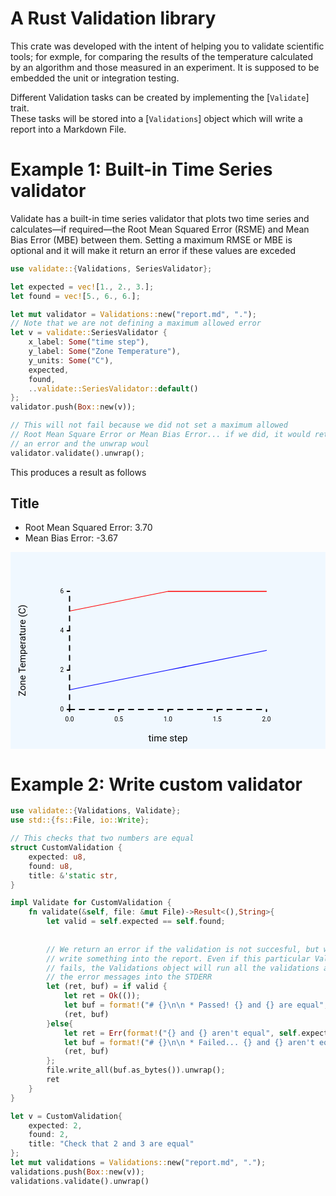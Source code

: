 # A Rust Validation library

This crate was developed with the intent of helping you to validate scientific
tools; for exmple, for comparing the results of the temperature calculated
by an algorithm and those measured in an experiment. It is supposed to be embedded
the unit or integration testing.

Different Validation tasks can be created by implementing the [`Validate`] trait.  
These tasks will be stored into a [`Validations`] object which will write a report 
into a Markdown File.


# Example 1: Built-in Time Series validator

Validate has a built-in time series validator that plots two time series and calculates—if required—the 
Root Mean Squared Error (RSME) and Mean Bias Error (MBE) between them. Setting a maximum RMSE or MBE
is optional and it will make it return an error if these values are exceded

```rs
use validate::{Validations, SeriesValidator};

let expected = vec![1., 2., 3.];
let found = vec![5., 6., 6.];

let mut validator = Validations::new("report.md", ".");    
// Note that we are not defining a maximum allowed error
let v = validate::SeriesValidator {
    x_label: Some("time step"),
    y_label: Some("Zone Temperature"),
    y_units: Some("C"),
    expected,
    found,
    ..validate::SeriesValidator::default()
};
validator.push(Box::new(v));

// This will not fail because we did not set a maximum allowed 
// Root Mean Square Error or Mean Bias Error... if we did, it would return 
// an error and the unwrap woul
validator.validate().unwrap();
```
This produces a result as follows

## Title

 * Root Mean Squared Error: 3.70
 * Mean Bias Error: -3.67

<svg class="poloto" width="800" height="500" viewBox="0 0 800 500" xmlns="http://www.w3.org/2000/svg"><style>.poloto{stroke-linecap:round;stroke-linejoin:round;font-family:Roboto,sans-serif;font-size:16px;}.poloto_background{fill:AliceBlue;}.poloto_scatter{stroke-width:7}.poloto_tick_line{stroke:gray;stroke-width:0.5}.poloto_line{stroke-width:2}.poloto_text{fill: black;}.poloto_axis_lines{stroke: black;stroke-width:3;fill:none;stroke-dasharray:none}.poloto_title{font-size:24px;dominant-baseline:start;text-anchor:middle;}.poloto_xname{font-size:24px;dominant-baseline:start;text-anchor:middle;}.poloto_yname{font-size:24px;dominant-baseline:start;text-anchor:middle;}.poloto_legend_text{font-size:20px;dominant-baseline:middle;text-anchor:start;}.poloto0stroke{stroke:blue;}.poloto1stroke{stroke:red;}.poloto2stroke{stroke:green;}.poloto3stroke{stroke:gold;}.poloto4stroke{stroke:aqua;}.poloto5stroke{stroke:lime;}.poloto6stroke{stroke:orange;}.poloto7stroke{stroke:chocolate;}.poloto0fill{fill:blue;}.poloto1fill{fill:red;}.poloto2fill{fill:green;}.poloto3fill{fill:gold;}.poloto4fill{fill:aqua;}.poloto5fill{fill:lime;}.poloto6fill{fill:orange;}.poloto7fill{fill:chocolate;}</style><circle  r="1e5" class="poloto_background" /><text  class="poloto_text poloto_legend_text" x="675" y="100" ></text><path  class="poloto_line poloto0stroke" fill="none" stroke="black" d=" M 150.00 350.00 L 400.00 300.00 L 650.00 250.00" /><text  class="poloto_text poloto_legend_text" x="675" y="150" ></text><path  class="poloto_line poloto1stroke" fill="none" stroke="black" d=" M 150.00 150.00 L 400.00 100.00 L 650.00 100.00" /><text  class="poloto_labels poloto_text poloto_title" x="400" y="37.5" ></text><text  class="poloto_labels poloto_text poloto_xname" x="400" y="481.25" >time step</text><text  class="poloto_labels poloto_text poloto_yname" transform="rotate(-90,37.5,250)" x="37.5" y="250" >Zone Temperature (C)</text><text  class="poloto_tick_labels poloto_text" dominant-baseline="middle" text-anchor="start" x="150" y="70" ></text><line  class="poloto_axis_lines" stroke="black" x1="150" x2="144" y1="400" y2="400" /><text  class="poloto_tick_labels poloto_text" dominant-baseline="middle" text-anchor="end" x="135" y="400" >0</text><line  class="poloto_axis_lines" stroke="black" x1="150" x2="144" y1="300" y2="300" /><text  class="poloto_tick_labels poloto_text" dominant-baseline="middle" text-anchor="end" x="135" y="300" >2</text><line  class="poloto_axis_lines" stroke="black" x1="150" x2="144" y1="200" y2="200" /><text  class="poloto_tick_labels poloto_text" dominant-baseline="middle" text-anchor="end" x="135" y="200" >4</text><line  class="poloto_axis_lines" stroke="black" x1="150" x2="144" y1="100" y2="100" /><text  class="poloto_tick_labels poloto_text" dominant-baseline="middle" text-anchor="end" x="135" y="100" >6</text><text  class="poloto_tick_labels poloto_text" dominant-baseline="middle" text-anchor="start" x="440.00000000000006" y="70" ></text><line  class="poloto_axis_lines" stroke="black" x1="150" x2="150" y1="400" y2="405" /><text  class="poloto_tick_labels poloto_text" dominant-baseline="start" text-anchor="middle" x="150" y="430" >0.0</text><line  class="poloto_axis_lines" stroke="black" x1="275" x2="275" y1="400" y2="405" /><text  class="poloto_tick_labels poloto_text" dominant-baseline="start" text-anchor="middle" x="275" y="430" >0.5</text><line  class="poloto_axis_lines" stroke="black" x1="400" x2="400" y1="400" y2="405" /><text  class="poloto_tick_labels poloto_text" dominant-baseline="start" text-anchor="middle" x="400" y="430" >1.0</text><line  class="poloto_axis_lines" stroke="black" x1="525" x2="525" y1="400" y2="405" /><text  class="poloto_tick_labels poloto_text" dominant-baseline="start" text-anchor="middle" x="525" y="430" >1.5</text><line  class="poloto_axis_lines" stroke="black" x1="650" x2="650" y1="400" y2="405" /><text  class="poloto_tick_labels poloto_text" dominant-baseline="start" text-anchor="middle" x="650" y="430" >2.0</text><path  stroke="black" fill="none" class="poloto_axis_lines" style="stroke-dasharray:12.5;stroke-dashoffset:-0;" d=" M 150 400 L 650 400" /><path  stroke="black" fill="none" class="poloto_axis_lines" style="stroke-dasharray:12.5;stroke-dashoffset:-0;" d=" M 150 400 L 150 100" /></svg>




# Example 2: Write custom validator

```rs
use validate::{Validations, Validate};
use std::{fs::File, io::Write};

// This checks that two numbers are equal
struct CustomValidation {
    expected: u8,
    found: u8,
    title: &'static str,
}

impl Validate for CustomValidation {
    fn validate(&self, file: &mut File)->Result<(),String>{
        let valid = self.expected == self.found;
        
        
        // We return an error if the validation is not succesful, but we still
        // write something into the report. Even if this particular Validation 
        // fails, the Validations object will run all the validations and print
        // the error messages into the STDERR
        let (ret, buf) = if valid {
            let ret = Ok(());
            let buf = format!("# {}\n\n * Passed! {} and {} are equal", self.title, self.expected, self.found);
            (ret, buf)
        }else{
            let ret = Err(format!("{} and {} aren't equal", self.expected, self.found));
            let buf = format!("# {}\n\n * Failed... {} and {} aren't equal", self.title, self.expected, self.found );
            (ret, buf)
        };
        file.write_all(buf.as_bytes()).unwrap();
        ret
    }
}

let v = CustomValidation{
    expected: 2,
    found: 2,
    title: "Check that 2 and 3 are equal"
};
let mut validations = Validations::new("report.md", ".");
validations.push(Box::new(v));
validations.validate().unwrap()

```